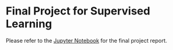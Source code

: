 # Final Project for Supervised Learning

Please refer to the [Jupyter Notebook](https://github.com/nancy04262626/supervisded_learning/blob/main/titanic.ipynb) for the final project report.
